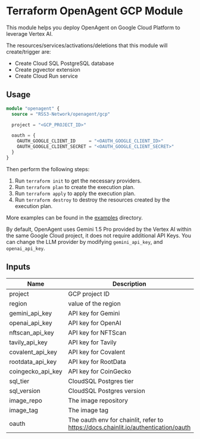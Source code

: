 # Terraform OpenAgent GCP Module

This module helps you deploy OpenAgent on Google Cloud Platform to leverage Vertex AI.

The resources/services/activations/deletions that this module will create/trigger are:

- Create Cloud SQL PostgreSQL database
- Create pgvector extension
- Create Cloud Run service

## Usage

```terraform
module "openagent" {
  source = "RSS3-Network/openagent/gcp"

  project = "<GCP_PROJECT_ID>"

  oauth = {
    OAUTH_GOOGLE_CLIENT_ID     = "<OAUTH_GOOGLE_CLIENT_ID>"
    OAUTH_GOOGLE_CLIENT_SECRET = "<OAUTH_GOOGLE_CLIENT_SECRET>"
  }
}
```

Then perform the following steps:

1. Run `terraform init` to get the necessary providers.
2. Run `terraform plan` to create the execution plan.
3. Run `terraform apply` to apply the execution plan.
4. Run `terraform destroy` to destroy the resources created by the execution plan.

More examples can be found in the [examples](./examples) directory.

By default, OpenAgent uses Gemini 1.5 Pro provided by the Vertex AI within the same Google Cloud project, it does not require additional API Keys. You can change the LLM provider by modifying `gemini_api_key`, and `openai_api_key`.

## Inputs

| Name              | Description                                                                          | Type          | Default            | Required |
|-------------------|--------------------------------------------------------------------------------------|---------------|--------------------|:--------:|
| project           | GCP project ID                                                                       | `string`      | n/a                |   yes    |
| region            | value of the region                                                                  | `string`      | `"us-central1"`    |    no    |
| gemini_api_key    | API key for Gemini                                                                   | `string`      | ""                 |    no    |
| openai_api_key    | API key for OpenAI                                                                   | `string`      | ""                 |    no    |
| nftscan_api_key   | API key for NFTScan                                                                  | `string`      | ""                 |    no    |
| tavily_api_key    | API key for Tavily                                                                   | `string`      | ""                 |    no    |
| covalent_api_key  | API key for Covalent                                                                 | `string`      | ""                 |    no    |
| rootdata_api_key  | API key for RootData                                                                 | `string`      | ""                 |    no    |
| coingecko_api_key | API key for CoinGecko                                                                | `string`      | ""                 |    no    |
| sql_tier          | CloudSQL Postgres tier                                                               | `string`      | `"db-f1-micro"`    |    no    |
| sql_version       | CloudSQL Postgres version                                                            | `string`      | `"POSTGRES_15"`    |    no    |
| image_repo        | The image repository                                                                 | `string`      | `"rss3/openagent"` |    no    |
| image_tag         | The image tag                                                                        | `string`      | `"v20240715.1"`    |    no    |
| oauth             | The oauth env for chainlit, refer to <https://docs.chainlit.io/authentication/oauth> | `map(string)` | n/a                |   yes    |
